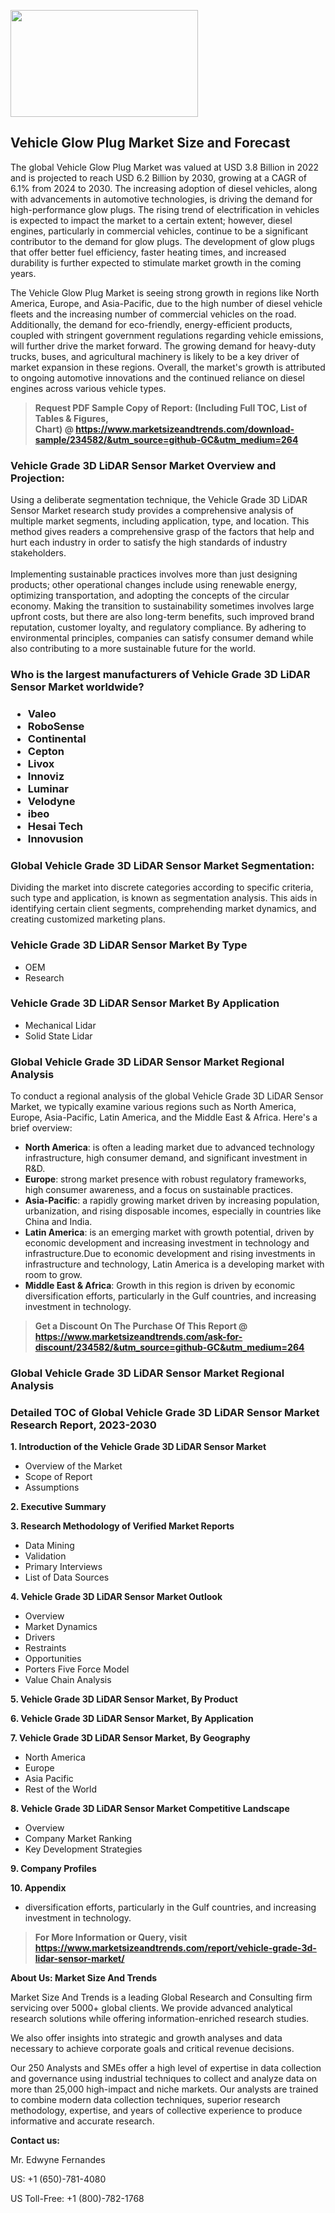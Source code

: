 <p><img class="alignnone size-medium wp-image-20088" src="https://ffe5etoiles.com/wp-content/uploads/2024/12/MST1-300x171.png" alt="" width="300" height="171" /></p><h2>Vehicle Glow Plug Market Size and Forecast</h2><p>The global Vehicle Glow Plug Market was valued at USD 3.8 Billion in 2022 and is projected to reach USD 6.2 Billion by 2030, growing at a CAGR of 6.1% from 2024 to 2030. The increasing adoption of diesel vehicles, along with advancements in automotive technologies, is driving the demand for high-performance glow plugs. The rising trend of electrification in vehicles is expected to impact the market to a certain extent; however, diesel engines, particularly in commercial vehicles, continue to be a significant contributor to the demand for glow plugs. The development of glow plugs that offer better fuel efficiency, faster heating times, and increased durability is further expected to stimulate market growth in the coming years.</p><p>The Vehicle Glow Plug Market is seeing strong growth in regions like North America, Europe, and Asia-Pacific, due to the high number of diesel vehicle fleets and the increasing number of commercial vehicles on the road. Additionally, the demand for eco-friendly, energy-efficient products, coupled with stringent government regulations regarding vehicle emissions, will further drive the market forward. The growing demand for heavy-duty trucks, buses, and agricultural machinery is likely to be a key driver of market expansion in these regions. Overall, the market's growth is attributed to ongoing automotive innovations and the continued reliance on diesel engines across various vehicle types.</p></p><blockquote id="" class=""><strong>Request PDF Sample Copy of Report: (Including Full TOC, List of Tables &amp; Figures, Chart)&nbsp;@&nbsp;<strong><a href="https://www.marketsizeandtrends.com/download-sample/234582/&utm_source=github-GC&utm_medium=264" target="_blank">https://www.marketsizeandtrends.com/download-sample/234582/&utm_source=github-GC&utm_medium=264</a></strong></strong></blockquote><h3 id="" class="">Vehicle Grade 3D LiDAR Sensor Market&nbsp;Overview and Projection:</h3><p id="" class="">Using a deliberate segmentation technique, the Vehicle Grade 3D LiDAR Sensor Market research study provides a comprehensive analysis of multiple market segments, including application, type, and location. This method gives readers a comprehensive grasp of the factors that help and hurt each industry in order to satisfy the high standards of industry stakeholders. <br /> <br />Implementing sustainable practices involves more than just designing products; other operational changes include using renewable energy, optimizing transportation, and adopting the concepts of the circular economy. Making the transition to sustainability sometimes involves large upfront costs, but there are also long-term benefits, such improved brand reputation, customer loyalty, and regulatory compliance. By adhering to environmental principles, companies can satisfy consumer demand while also contributing to a more sustainable future for the world.</p><h3 id="" class="">Who is the largest manufacturers of&nbsp;Vehicle Grade 3D LiDAR Sensor Market worldwide?</h3><h3 class=""><p><ul><li>Valeo </li><li> RoboSense </li><li> Continental </li><li> Cepton </li><li> Livox </li><li> Innoviz </li><li> Luminar </li><li> Velodyne </li><li> ibeo </li><li> Hesai Tech </li><li> Innovusion</li></ul></p></h3><h3 id="" class="">Global&nbsp;Vehicle Grade 3D LiDAR Sensor Market Segmentation:</h3><p id="" class="">Dividing the market into discrete categories according to specific criteria, such type and application, is known as segmentation analysis. This aids in identifying certain client segments, comprehending market dynamics, and creating customized marketing plans.</p><h3 id="" class="">Vehicle Grade 3D LiDAR Sensor Market&nbsp;By Type</h3><p><p><ul><li>OEM</li><li> Research</p></li></ul></p></p><h3 id="" class="">Vehicle Grade 3D LiDAR Sensor Market&nbsp;By Application</h3><p class=""><p><ul><li>Mechanical Lidar</li><li> Solid State Lidar</li></ul></p></p><h3 id="" class="">Global Vehicle Grade 3D LiDAR Sensor Market Regional Analysis</h3><p id="" class="">To conduct a regional analysis of the global Vehicle Grade 3D LiDAR Sensor Market, we typically examine various regions such as North America, Europe, Asia-Pacific, Latin America, and the Middle East &amp; Africa. Here's a brief overview:</p><ul><li><strong>North America</strong>: is often a leading market due to advanced technology infrastructure, high consumer demand, and significant investment in R&amp;D.</li><li><strong>Europe</strong>: strong market presence with robust regulatory frameworks, high consumer awareness, and a focus on sustainable practices.</li><li><strong>Asia-Pacific</strong>: a rapidly growing market driven by increasing population, urbanization, and rising disposable incomes, especially in countries like China and India.</li><li><strong>Latin America</strong>: is an emerging market with growth potential, driven by economic development and increasing investment in technology and infrastructure.Due to economic development and rising investments in infrastructure and technology, Latin America is a developing market with room to grow.</li><li><strong>Middle East &amp; Africa</strong>: Growth in this region is driven by economic diversification efforts, particularly in the Gulf countries, and increasing investment in technology.</li></ul><blockquote id="" class=""><strong>Get a Discount On The Purchase Of This Report @ <strong><a href="https://www.marketsizeandtrends.com/ask-for-discount/234582/&utm_source=github-GC&utm_medium=264" target="_blank">https://www.marketsizeandtrends.com/ask-for-discount/234582/&utm_source=github-GC&utm_medium=264</a></strong></strong></blockquote><h3 id="" class="">Global Vehicle Grade 3D LiDAR Sensor Market Regional Analysis</h3><h3 id="" class="">Detailed TOC of Global Vehicle Grade 3D LiDAR Sensor Market Research Report, 2023-2030</h3><p id="" class=""><strong>1. Introduction of the Vehicle Grade 3D LiDAR Sensor Market</strong></p><ul><li>Overview of the Market</li><li>Scope of Report</li><li>Assumptions</li></ul><p id="" class=""><strong>2. Executive Summary</strong></p><p id="" class=""><strong>3. Research Methodology of Verified Market Reports</strong></p><ul><li>Data Mining</li><li>Validation</li><li>Primary Interviews</li><li>List of Data Sources</li></ul><p id="" class=""><strong>4. Vehicle Grade 3D LiDAR Sensor Market Outlook</strong></p><ul><li>Overview</li><li>Market Dynamics</li><li>Drivers</li><li>Restraints</li><li>Opportunities</li><li>Porters Five Force Model</li><li>Value Chain Analysis</li></ul><p id="" class=""><strong>5. Vehicle Grade 3D LiDAR Sensor Market, By Product</strong></p><p id="" class=""><strong>6. Vehicle Grade 3D LiDAR Sensor Market, By Application</strong></p><p id="" class=""><strong>7. Vehicle Grade 3D LiDAR Sensor Market, By Geography</strong></p><ul><li>North America</li><li>Europe</li><li>Asia Pacific</li><li>Rest of the World</li></ul><p id="" class=""><strong>8. Vehicle Grade 3D LiDAR Sensor Market Competitive Landscape</strong></p><ul><li>Overview</li><li>Company Market Ranking</li><li>Key Development Strategies</li></ul><p id="" class=""><strong>9. Company Profiles</strong></p><p id="" class=""><strong>10. Appendix</strong></p><ul><li>diversification efforts, particularly in the Gulf countries, and increasing investment in technology.</li></ul><blockquote id="" class=""><strong>For More Information or Query, visit <strong><strong><a href="https://www.marketsizeandtrends.com/report/vehicle-grade-3d-lidar-sensor-market/" target="_blank">https://www.marketsizeandtrends.com/report/vehicle-grade-3d-lidar-sensor-market/</a></strong></strong></strong></blockquote><p id="" class=""><strong>About Us: Market Size And Trends</strong></p><p id="" class="">Market Size And Trends is a leading Global Research and Consulting firm servicing over 5000+ global clients. We provide advanced analytical research solutions while offering information-enriched research studies.</p><p id="" class="">We also offer insights into strategic and growth analyses and data necessary to achieve corporate goals and critical revenue decisions.</p><p id="" class="">Our 250 Analysts and SMEs offer a high level of expertise in data collection and governance using industrial techniques to collect and analyze data on more than 25,000 high-impact and niche markets. Our analysts are trained to combine modern data collection techniques, superior research methodology, expertise, and years of collective experience to produce informative and accurate research.</p><p id="" class=""><strong>Contact us:</strong></p><p id="" class="">Mr. Edwyne Fernandes</p><p id="" class="">US: +1 (650)-781-4080</p><p id="" class="">US Toll-Free: +1 (800)-782-1768</p>

